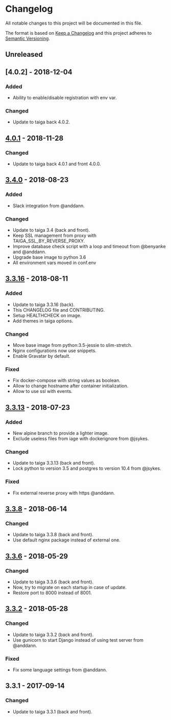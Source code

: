 # Changelog
All notable changes to this project will be documented in this file.

The format is based on [Keep a Changelog](http://keepachangelog.com/en/1.0.0/)
and this project adheres to [Semantic Versioning](http://semver.org/spec/v2.0.0.html).

## Unreleased

## [4.0.2] - 2018-12-04
### Added
- Ability to enable/disable registration with env var.

### Changed
- Update to taiga back 4.0.2.

## [4.0.1] - 2018-11-28
### Changed
- Update to taiga back 4.0.1 and front 4.0.0.

## [3.4.0] - 2018-08-23
### Added
- Slack integration from @anddann.

### Changed
- Update to taiga 3.4 (back and front).
- Keep SSL management from proxy with TAIGA_SSL_BY_REVERSE_PROXY.
- Improve database check script with a loop and timeout from @benyanke and @anddann.
- Upgrade base image to python 3.6
- All environment vars moved in conf.env

## [3.3.16] - 2018-08-11
### Added
- Update to taiga 3.3.16 (back).
- This CHANGELOG file and CONTRIBUTING.
- Setup HEALTHCHECK on image.
- Add themes in taiga options.

### Changed
- Move base image from python:3.5-jessie to slim-stretch.
- Nginx configurations now use snippets.
- Enable Gravatar by default.

### Fixed
- Fix docker-compose with string values as boolean.
- Allow to change hostname after container initialization.
- Allow to use ssl with events.

## [3.3.13] - 2018-07-23
### Added
- New alpine branch to provide a lighter image.
- Exclude useless files from iage with dockerignore from @jsykes.

### Changed
- Update to taiga 3.3.13 (back and front).
- Lock python to version 3.5 and postgres to version 10.4 from @jsykes.

### Fixed
- Fix external reverse proxy with https @anddann.

## [3.3.8] - 2018-06-14
### Changed
- Update to taiga 3.3.8 (back and front).
- Use default nginx package instead of external one.

## [3.3.6] - 2018-05-29
### Changed
- Update to taiga 3.3.6 (back and front).
- Now, try to migrate on each startup in case of update.
- Restore port to 8000 instead of 8001.

## [3.3.2] - 2018-05-28
### Changed
- Update to taiga 3.3.2 (back and front).
- Use gunicorn to start Django instead of using test server from @anddann.

### Fixed
- Fix some language settings from @anddann.

## 3.3.1 - 2017-09-14
### Changed
- Update to taiga 3.3.1 (back and front).

[Unreleased]: https://github.com/ajira86/docker-taiga/compare/4.0.2...HEAD
[4.0.1]: https://github.com/ajira86/docker-taiga/compare/4.0.1...4.0.2
[4.0.1]: https://github.com/ajira86/docker-taiga/compare/3.4.0...4.0.1
[3.4.0]: https://github.com/ajira86/docker-taiga/compare/3.3.16...3.4.0
[3.3.16]: https://github.com/ajira86/docker-taiga/compare/3.3.13...3.3.16
[3.3.13]: https://github.com/ajira86/docker-taiga/compare/3.3.8...3.3.13
[3.3.8]: https://github.com/ajira86/docker-taiga/compare/3.3.6...3.3.8
[3.3.6]: https://github.com/ajira86/docker-taiga/compare/3.3.2...3.3.6
[3.3.2]: https://github.com/ajira86/docker-taiga/compare/3.3.1...3.3.2
